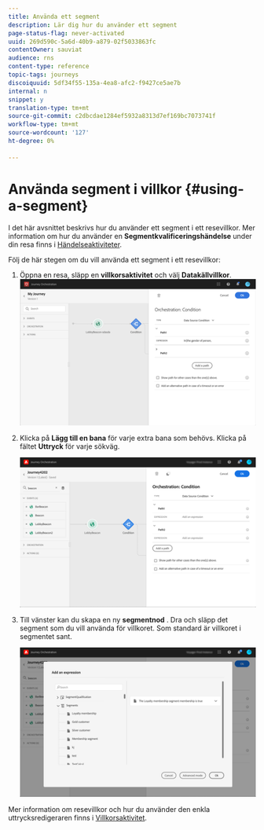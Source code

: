 ```yaml
---
title: Använda ett segment
description: Lär dig hur du använder ett segment
page-status-flag: never-activated
uuid: 269d590c-5a6d-40b9-a879-02f5033863fc
contentOwner: sauviat
audience: rns
content-type: reference
topic-tags: journeys
discoiquuid: 5df34f55-135a-4ea8-afc2-f9427ce5ae7b
internal: n
snippet: y
translation-type: tm+mt
source-git-commit: c2dbcdae1284ef5932a8313d7ef169bc7073741f
workflow-type: tm+mt
source-wordcount: '127'
ht-degree: 0%

---
```



# Använda segment i villkor {#using-a-segment}

I det här avsnittet beskrivs hur du använder ett segment i ett resevillkor. Mer information om hur du använder en **Segmentkvalificeringshändelse** under din resa finns i [Händelseaktiviteter](../building-journeys/event-activities.md#segment-qualification).

Följ de här stegen om du vill använda ett segment i ett resevillkor:

1. Öppna en resa, släpp en **villkorsaktivitet** och välj **Datakällvillkor**.
   ![](../assets/journey47.png)

1. Klicka på **Lägg till en bana** för varje extra bana som behövs. Klicka på fältet **Uttryck** för varje sökväg.

   ![](../assets/segment3.png)

1. Till vänster kan du skapa en ny **segmentnod** . Dra och släpp det segment som du vill använda för villkoret. Som standard är villkoret i segmentet sant.

   ![](../assets/segment4.png)

Mer information om resevillkor och hur du använder den enkla uttrycksredigeraren finns i [Villkorsaktivitet](../building-journeys/condition-activity.md#about_condition).
